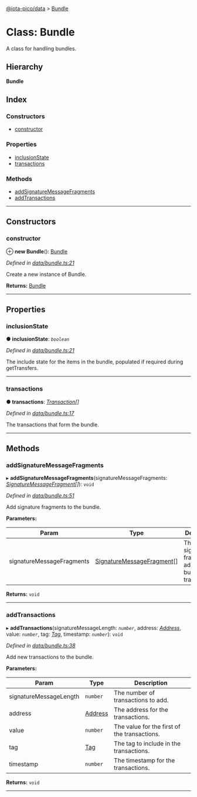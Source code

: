 [@iota-pico/data](../README.md) > [Bundle](../classes/bundle.md)

# Class: Bundle

A class for handling bundles.

## Hierarchy

**Bundle**

## Index

### Constructors

* [constructor](bundle.md#constructor)

### Properties

* [inclusionState](bundle.md#inclusionstate)
* [transactions](bundle.md#transactions)

### Methods

* [addSignatureMessageFragments](bundle.md#addsignaturemessagefragments)
* [addTransactions](bundle.md#addtransactions)

---

## Constructors

<a id="constructor"></a>

###  constructor

⊕ **new Bundle**(): [Bundle](bundle.md)

*Defined in [data/bundle.ts:21](https://github.com/iota-pico/data/blob/56eb85f/src/data/bundle.ts#L21)*

Create a new instance of Bundle.

**Returns:** [Bundle](bundle.md)

___

## Properties

<a id="inclusionstate"></a>

###  inclusionState

**● inclusionState**: *`boolean`*

*Defined in [data/bundle.ts:21](https://github.com/iota-pico/data/blob/56eb85f/src/data/bundle.ts#L21)*

The include state for the items in the bundle, populated if required during getTransfers.

___
<a id="transactions"></a>

###  transactions

**● transactions**: *[Transaction](transaction.md)[]*

*Defined in [data/bundle.ts:17](https://github.com/iota-pico/data/blob/56eb85f/src/data/bundle.ts#L17)*

The transactions that form the bundle.

___

## Methods

<a id="addsignaturemessagefragments"></a>

###  addSignatureMessageFragments

▸ **addSignatureMessageFragments**(signatureMessageFragments: *[SignatureMessageFragment](signaturemessagefragment.md)[]*): `void`

*Defined in [data/bundle.ts:51](https://github.com/iota-pico/data/blob/56eb85f/src/data/bundle.ts#L51)*

Add signature fragments to the bundle.

**Parameters:**

| Param | Type | Description |
| ------ | ------ | ------ |
| signatureMessageFragments | [SignatureMessageFragment](signaturemessagefragment.md)[] |  The signature fragments to add to the bundle transactions. |

**Returns:** `void`

___
<a id="addtransactions"></a>

###  addTransactions

▸ **addTransactions**(signatureMessageLength: *`number`*, address: *[Address](address.md)*, value: *`number`*, tag: *[Tag](tag.md)*, timestamp: *`number`*): `void`

*Defined in [data/bundle.ts:38](https://github.com/iota-pico/data/blob/56eb85f/src/data/bundle.ts#L38)*

Add new transactions to the bundle.

**Parameters:**

| Param | Type | Description |
| ------ | ------ | ------ |
| signatureMessageLength | `number` |  The number of transactions to add. |
| address | [Address](address.md) |  The address for the transactions. |
| value | `number` |  The value for the first of the transactions. |
| tag | [Tag](tag.md) |  The tag to include in the transactions. |
| timestamp | `number` |  The timestamp for the transactions. |

**Returns:** `void`

___

